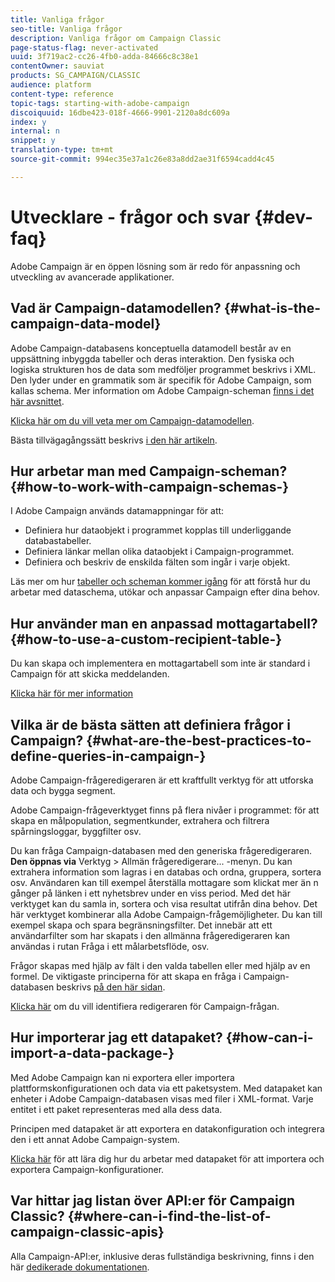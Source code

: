 ```yaml
---
title: Vanliga frågor
seo-title: Vanliga frågor
description: Vanliga frågor om Campaign Classic
page-status-flag: never-activated
uuid: 3f719ac2-cc26-4fb0-adda-84666c8c38e1
contentOwner: sauviat
products: SG_CAMPAIGN/CLASSIC
audience: platform
content-type: reference
topic-tags: starting-with-adobe-campaign
discoiquuid: 16dbe423-018f-4666-9901-2120a8dc609a
index: y
internal: n
snippet: y
translation-type: tm+mt
source-git-commit: 994ec35e37a1c26e83a8dd2ae31f6594cadd4c45

---
```



# Utvecklare - frågor och svar {#dev-faq}

Adobe Campaign är en öppen lösning som är redo för anpassning och utveckling av avancerade applikationer.

## Vad är Campaign-datamodellen? {#what-is-the-campaign-data-model}

Adobe Campaign-databasens konceptuella datamodell består av en uppsättning inbyggda tabeller och deras interaktion. Den fysiska och logiska strukturen hos de data som medföljer programmet beskrivs i XML. Den lyder under en grammatik som är specifik för Adobe Campaign, som kallas schema. Mer information om Adobe Campaign-scheman [finns i det här avsnittet](../../configuration/using/about-schema-edition.md).

[Klicka här om du vill veta mer om Campaign-datamodellen](https://helpx.adobe.com/campaign/kb/acc-datamodel.html).

Bästa tillvägagångssätt beskrivs [i den här artikeln](https://helpx.adobe.com/campaign/kb/acc-data-model-best-practices.html).

## Hur arbetar man med Campaign-scheman? {#how-to-work-with-campaign-schemas-}

I Adobe Campaign används datamappningar för att:

* Definiera hur dataobjekt i programmet kopplas till underliggande databastabeller.
* Definiera länkar mellan olika dataobjekt i Campaign-programmet.
* Definiera och beskriv de enskilda fälten som ingår i varje objekt.

Läs mer om hur [tabeller och scheman kommer igång](../../configuration/using/about-schema-edition.md) för att förstå hur du arbetar med dataschema, utökar och anpassar Campaign efter dina behov.

## Hur använder man en anpassad mottagartabell? {#how-to-use-a-custom-recipient-table-}

Du kan skapa och implementera en mottagartabell som inte är standard i Campaign för att skicka meddelanden.

[Klicka här för mer information](../../configuration/using/about-custom-recipient-table.md)

## Vilka är de bästa sätten att definiera frågor i Campaign? {#what-are-the-best-practices-to-define-queries-in-campaign-}

Adobe Campaign-frågeredigeraren är ett kraftfullt verktyg för att utforska data och bygga segment.

Adobe Campaign-frågeverktyget finns på flera nivåer i programmet: för att skapa en målpopulation, segmentkunder, extrahera och filtrera spårningsloggar, byggfilter osv.

Du kan fråga Campaign-databasen med den generiska frågeredigeraren. **Den öppnas via** Verktyg > Allmän frågeredigerare... -menyn. Du kan extrahera information som lagras i en databas och ordna, gruppera, sortera osv. Användaren kan till exempel återställa mottagare som klickat mer än n gånger på länken i ett nyhetsbrev under en viss period. Med det här verktyget kan du samla in, sortera och visa resultat utifrån dina behov. Det här verktyget kombinerar alla Adobe Campaign-frågemöjligheter. Du kan till exempel skapa och spara begränsningsfilter. Det innebär att ett användarfilter som har skapats i den allmänna frågeredigeraren kan användas i rutan Fråga i ett målarbetsflöde, osv.

Frågor skapas med hjälp av fält i den valda tabellen eller med hjälp av en formel. De viktigaste principerna för att skapa en fråga i Campaign-databasen beskrivs [på den här sidan](../../platform/using/about-queries-in-campaign.md).

[Klicka här](../../workflow/using/query.md) om du vill identifiera redigeraren för Campaign-frågan.

## Hur importerar jag ett datapaket? {#how-can-i-import-a-data-package-}

Med Adobe Campaign kan ni exportera eller importera plattformskonfigurationen och data via ett paketsystem. Med datapaket kan enheter i Adobe Campaign-databasen visas med filer i XML-format. Varje entitet i ett paket representeras med alla dess data.

Principen med datapaket är att exportera en datakonfiguration och integrera den i ett annat Adobe Campaign-system.

[Klicka här](../../platform/using/working-with-data-packages.md) för att lära dig hur du arbetar med datapaket för att importera och exportera Campaign-konfigurationer.

## Var hittar jag listan över API:er för Campaign Classic? {#where-can-i-find-the-list-of-campaign-classic-apis}

Alla Campaign-API:er, inklusive deras fullständiga beskrivning, finns i den här [dedikerade dokumentationen](https://docs.adobe.com/content/help/en/campaign-classic/technicalresources/api/index.html).
